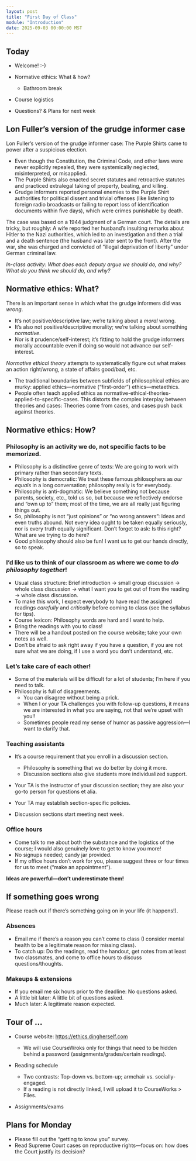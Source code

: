 ```yaml
---
layout: post
title: "First Day of Class"
module: "Introduction"
date: 2025-09-03 00:00:00 MST
---
```


## Today

- Welcome! :-)
- Normative ethics: What & how?
  - Bathroom break

- Course logistics
- Questions? & Plans for next week

## Lon Fuller’s version of the grudge informer case

Lon Fuller’s version of the grudge informer case: The Purple Shirts came to power after a suspicious election.

- Even though the Constitution, the Criminal Code, and other laws were never explicitly repealed, they were systemically neglected, misinterpreted, or misapplied.
- The Purple Shirts also enacted secret statutes and retroactive statutes and practiced extralegal taking of property, beating, and killing.
- Grudge informers reported personal enemies to the Purple Shirt authorities for political dissent and trivial offenses (like listening to foreign radio broadcasts or failing to report loss of identification documents within five days), which were crimes punishable by death.

The case was based on a 1944 judgment of a German court. The details are tricky, but roughly: A wife reported her husband’s insulting remarks about Hitler to the Nazi authorities, which led to an investigation and then a trial and a death sentence (the husband was later sent to the front). After the war, she was charged and convicted of “illegal deprivation of liberty” under German criminal law.

*In-class activity: What does each deputy argue we should do, and why? What do you think we should do, and why?*

## Normative ethics: What?

There is an important sense in which what the grudge informers did was *wrong*.

- It’s not positive/descriptive law; we’re talking about a *moral* wrong.
- It’s also not positive/descriptive morality; we’re talking about something *normative*.
- Nor is it prudence/self-interest; it’s fitting to hold the grudge informers morally accountable even if doing so would not advance our self-interest.

*Normative ethical theory* attempts to systematically figure out what makes an action right/wrong, a state of affairs good/bad, etc.

- The traditional boundaries between subfields of philosophical ethics are murky: applied ethics—normative (“first-order”) ethics—metaethics.
- People often teach applied ethics as normative-ethical-theories-applied-to-specific-cases. This distorts the complex interplay between theories and cases: Theories come from cases, and cases push back against theories.

## Normative ethics: How?

### Philosophy is an activity we do, not specific facts to be memorized.

- Philosophy is a distinctive genre of texts: We are going to work with primary rather than secondary texts.
- Philosophy is democratic: We treat these famous philosophers as *our equals* in a long conversation; philosophy really is for everybody.
- Philosophy is anti-dogmatic: We believe something not because parents, society, etc., told us so, but because we reflectively endorse and “own up to” them; most of the time, we are all really just figuring things out.
- So, philosophy is not “just opinions” or “no wrong answers”: Ideas and even truths abound. Not every idea ought to be taken equally seriously, nor is every truth equally significant. Don’t forget to ask: Is this right? What are we trying to do here?
- Good philosophy should also be fun! I want us to get our hands directly, so to speak.

### I’d like us to think of our classroom as where we come to *do philosophy together*!

- Usual class structure: Brief introduction -> small group discussion -> whole class discussion -> what I want you to get out of from the reading -> whole class discussion.
- To make this work, I expect everybody to have read the assigned readings *carefully* and *critically* before coming to class (see the syllabus for tips).
- Course lexicon: Philosophy words are hard and I want to help.
- Bring the readings with you to class!
- There will be a handout posted on the course website; take your own notes as well.
- Don’t be afraid to ask right away if you have a question, if you are not sure what we are doing, if I use a word you don’t understand, etc.

### Let’s take care of each other!

- Some of the materials will be difficult for a lot of students; I’m here if you need to talk.
- Philosophy is full of disagreements.
  - You can disagree without being a prick.
  - When I or your TA challenges you with follow-up questions, it means we are interested in what you are saying, not that we’re upset with you!!
  - Sometimes people read my sense of humor as passive aggression—I want to clarify that.

### Teaching assistants

- It’s a course requirement that you enroll in a discussion section.
  - Philosophy is something that we do better by doing it more.
  - Discussion sections also give students more individualized support.

- Your TA is the instructor of your discussion section; they are also your go-to person for questions et alia.
- Your TA may establish section-specific policies.
- Discussion sections start meeting next week.

### Office hours

- Come talk to me about both the substance and the logistics of the course; I would also genuinely love to get to know you more!
- No signups needed; candy jar provided.
- If my office hours don’t work for you, please suggest three or four times for us to meet (“make an appointment”).

**Ideas are powerful—don’t underestimate them!**

## If something goes wrong

Please reach out if there’s something going on in your life (it happens!).

### Absences

- Email me if there’s a reason you can’t come to class (I consider mental health to be a legitimate reason for missing class).
- To catch up: Do the readings, read the handout, get notes from at least two classmates, and come to office hours to discuss questions/thoughts.

### Makeups & extensions

- If you email me six hours prior to the deadline: No questions asked.
- A little bit later: A little bit of questions asked.
- Much later: A legitimate reason expected.

## Tour of …

- Course website: <https://ethics.dingherself.com>
  - We will use CourseWroks only for things that need to be hidden behind a password (assignments/grades/certain readings).
- Reading schedule
  - Two contrasts: Top-down vs. bottom-up; armchair vs. socially-engaged.
  - If a reading is not directly linked, I will upload it to CourseWorks > Files.
  
- Assignments/exams

## Plans for Monday

- Please fill out the “getting to know you” survey.
- Read Supreme Court cases on reproductive rights—focus on: how does the Court justify its decision?
